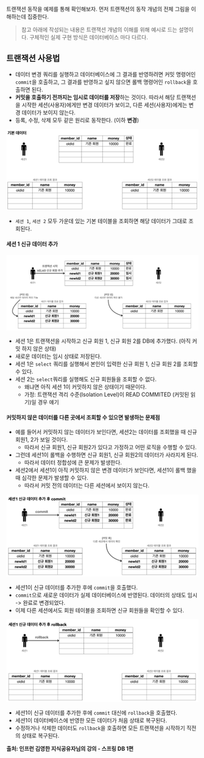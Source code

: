 트랜잭션 동작을 예제를 통해 확인해보자.
먼저 트랜잭션의 동작 개념의 전체 그림을 이해하는데 집중한다.

> 참고
> 아래에 작성되는 내용은 트랜잭션 개념의 이해를 위해 예시로 드는 설명이다.
> 구체적인 실제 구현 방식은 데이터베이스 마다 다르다.

## 트랜잭션 사용법
- 데이터 변경 쿼리를 실행하고 데이터베이스에 그 결과를 반영하려면 커밋 명령어인 `commit`을 호출하고, 그 결과를 반영하고 싶지 않으면 롤백 명령어인 `rollback`을 호출하면 된다.
- **커밋을 호출하기 전까지는 임시로 데이터를 저장**하는 것이다. 따라서 해당 트랜잭션을 시작한 세션(사용자)에게만 변경 데이터가 보이고, 다른 세션(사용자)에게는 변경 데이터가 보이지 않는다.
- 등록, 수정, 삭제 모두 같은 원리로 동작한다. (이하 **변경**)

![](../images/Pasted_image_20250707231941.png)
- `세션 1`, `세션 2` 모두 가운데 있는 기본 테이블을 조회하면 해당 데이터가 그대로 조회된다.

#### 세션 1 신규 데이터 추가
![](../images/Pasted_image_20250707232049.png)
- 세션 1은 트랜잭션을 시작하고 신규 회원 1, 신규 회원 2를 DB에 추가했다. (아직 커밋 하지 않은 상태)
- 새로운 데이터는 임시 상태로 저장된다.
- 세션 1은 `select` 쿼리를 실행해서 본인이 입력한 신규 회원 1, 신규 회원 2를 조회할 수 있다.
- 세션 2는 `select`쿼리를 실행해도 신규 회원들을 조회할 수 없다.
	- 왜냐면 아직 세션 1이 커밋하지 않은 상태이기 때문이다.
	- 가정: 트랜잭션 격리 수준(Isolation Level)이 READ COMMITED (커밋된 읽기)일 경우 얘기

#### 커밋하지 않은 데이터를 다른 곳에서 조회할 수 있으면 발생하는 문제점
- 예를 들어서 커밋하지 않는 데이터가 보인다면, 세션2는 데이터를 조회했을 때 신규 회원1, 2가 보일 것이다.
	- 따라서 신규 회원1, 신규 회원2가 있다고 가정하고 어떤 로직을 수행할 수 있다.
- 그런데 세션1이 롤백을 수행하면 신규 회원1, 신규 회원2의 데이터가 사라지게 된다.
	- 따라서 데이터 정합성에 큰 문제가 발생한다.  
- 세션2에서 세션1이 아직 커밋하지 않은 변경 데이터가 보인다면, 세션1이 롤백 했을 때 심각한 문제가 발생할 수 있다.
	- 따라서 커밋 전의 데이터는 다른 세션에서 보이지 않는다.

![](../images/Pasted_image_20250707232402.png)
- 세션1이 신규 데이터를 추가한 후에 `commit`을 호출했다.  
- `commit`으로 새로운 데이터가 실제 데이터베이스에 반영된다. 데이터의 상태도 임시 -> 완료로 변경되었다.
- 이제 다른 세션에서도 회원 테이블을 조회하면 신규 회원들을 확인할 수 있다.

![](../images/Pasted_image_20250707232515.png)
- 세션1이 신규 데이터를 추가한 후에 `commit` 대신에 `rollback`을 호출했다.
- 세션1이 데이터베이스에 반영한 모든 데이터가 처음 상태로 복구된다.
- 수정하거나 삭제한 데이터도 `rollback`을 호출하면 모든 트랜잭션을 시작하기 직전의 상태로 복구된다.


__출처: 인프런 김영한 지식공유자님의 강의 - 스프링 DB 1편__